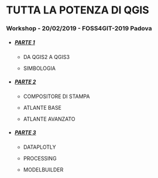 # TUTTA LA POTENZA DI QGIS

### Workshop - 20/02/2019 - FOSS4GIT-2019 Padova

- ##### [PARTE 1](https://docs.google.com/presentation/d/1Ym2UBHBmsxxIBeDOYg-9Q7L1bsKzJ2OGV8tMESB0o9k/edit?usp=sharing)

  - DA QGIS2 A QGIS3

  - SIMBOLOGIA

- ##### [PARTE 2]("2-enrico\scaletta.md")

  - COMPOSITORE DI STAMPA

  - ATLANTE BASE

  - ATLANTE AVANZATO

- ##### [PARTE 3]("3-MATTEO\scaletta.rst")

  - DATAPLOTLY

  - PROCESSING

  - MODELBUILDER
